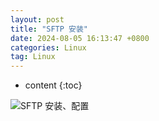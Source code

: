 ```yaml
---
layout: post
title: "SFTP 安装"
date: 2024-08-05 16:13:47 +0800
categories: Linux
tag: Linux
---
```


* content
{:toc}

![SFTP 安装、配置](https://blog.csdn.net/u011250186/article/details/139993858)